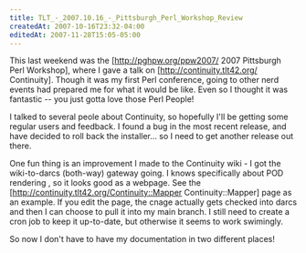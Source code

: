 ```yaml
---
title: TLT_-_2007.10.16_-_Pittsburgh_Perl_Workshop_Review
createdAt: 2007-10-16T23:32-04:00
editedAt: 2007-11-28T15:05-05:00
---
```


This last weekend was the [http://pghpw.org/ppw2007/ 2007 Pittsburgh Perl Workshop], where I gave a talk on [http://continuity.tlt42.org/ Continuity]. Though it was my first Perl conference, going to other nerd events had prepared me for what it would be like. Even so I thought it was fantastic -- you just gotta love those Perl People!

I talked to several peole about Continuity, so hopefully I'll be getting some regular users and feedback. I found a bug in the most recent release, and have decided to roll back the installer... so I need to get another release out there.

One fun thing is an improvement I made to the Continuity wiki - I got the wiki-to-darcs (both-way) gateway going. I knows specifically about POD rendering , so it looks good as a webpage. See the [http://continuity.tlt42.org/Continuity::Mapper Continuity::Mapper] page as an example. If you edit the page, the cnage actually gets checked into darcs and then I can choose to pull it into my main branch. I still need to create a cron job to keep it up-to-date, but otherwise it seems to work swimingly.

So now I don't have to have my documentation in two different places!

